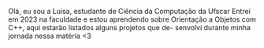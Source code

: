 Olá, eu sou a Luisa, estudante de Ciência da Computação da Ufscar
Entrei em 2023 na faculdade e estou aprendendo sobre Orientação
a Objetos com C++, aqui estarão listados alguns projetos que de-
senvolvi durante minha jornada nessa matéria <3
